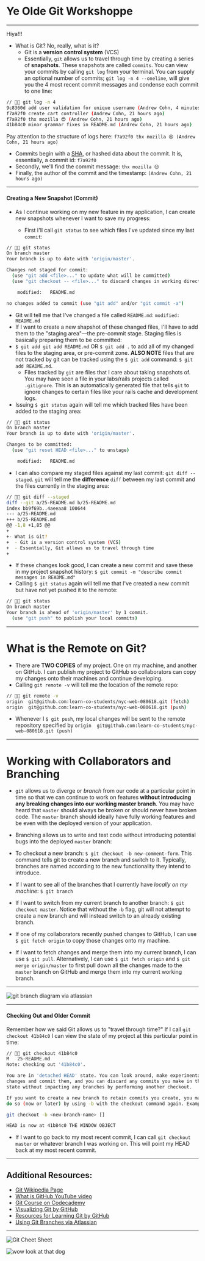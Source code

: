 # Ye Olde Git Workshoppe

---
Hiya!!!
- What is Git? No, really, what is it?
  - Git is a **version control system** (VCS)
  - Essentially, `git` allows us to travel through time by creating a series of **snapshots**. These snapshots are called `commits`. You can view your commits by calling `git log` from your terminal. You can supply an optional number of commits; `git log -n 4 --oneline`, will give you the 4 most recent commit messages and condense each commit to one line:

```sh
// 🌚🍔 git log -n 4
9c8360d add user validation for unique username (Andrew Cohn, 4 minutes ago)
f7a92f0 create cart controller (Andrew Cohn, 21 hours ago)
f7a92f0 thx mozilla 😍 (Andrew Cohn, 21 hours ago)
41b84c0 minor grammar fixes in README.md (Andrew Cohn, 21 hours ago)
```

Pay attention to the structure of logs here:
`f7a92f0 thx mozilla 😍 (Andrew Cohn, 21 hours ago)`

- Commits begin with a [SHA](https://en.wikipedia.org/wiki/Cryptographic_hash_function), or hashed data about the commit. It is, essentially, a commit id: `f7a92f0`
- Secondly, we'll find the commit message: `thx mozilla 😍`
- Finally, the author of the commit and the timestamp: `(Andrew Cohn, 21 hours ago)`

---

#### Creating a New Snapshot (Commit)

- As I continue working on my new feature in my application, I can create new snapshots whenever I want to save my progress:

  - First I'll call `git status` to see which files I've updated since my last `commit`:

```sh
// 🌚🍔 git status
On branch master
Your branch is up to date with 'origin/master'.

Changes not staged for commit:
  (use "git add <file>..." to update what will be committed)
  (use "git checkout -- <file>..." to discard changes in working directory)

	modified:   README.md

no changes added to commit (use "git add" and/or "git commit -a")
```

- Git will tell me that I've changed a file called `README.md`: `modified: README.md`
- If I want to create a new shapshot of these changed files, I'll have to add them to the "staging area"––the pre-commit stage. Staging files is basically preparing them to be committed:
- `$ git add git add README.md` OR `$ git add .` to add all of my changed files to the staging area, or pre-commit zone. **ALSO NOTE** files that are not tracked by git can be tracked using the `$ git add` command: `$ git add README.md`.
  - Files tracked by `git` are files that I care about taking snapshots of. You may have seen a file in your labs/rails projects called `.gitignore`. This is an automatically generated file that tells `git` to ignore changes to certain files like your rails cache and development logs.
- Issuing `$ git status` again will tell me which tracked files have been added to the staging area:

```sh
// 🌚🍔 git status
On branch master
Your branch is up to date with 'origin/master'.

Changes to be committed:
  (use "git reset HEAD <file>..." to unstage)

	modified:   README.md
```

- I can also compare my staged files against my last commit: `git diff --staged`. `git` will tell me the **difference** `diff` between my last commit and the files currently in the staging area:

```sh
// 🌚🍔 git diff --staged
diff --git a/25-README.md b/25-README.md
index bb9f69b..4aeeaa8 100644
--- a/25-README.md
+++ b/25-README.md
@@ -1,8 +1,85 @@
+
+- What is Git?
+  - Git is a version control system (VCS)
+  - Essentially, Git allows us to travel through time
+
```

- If these changes look good, I can create a new commit and save these in my project snapshot history: `$ git commit -m "describe commit messages in README.md"`
- Calling `$ git status` again will tell me that I've created a new commit but have not yet pushed it to the remote:

```sh
// 🌚🍔 git status
On branch master
Your branch is ahead of 'origin/master' by 1 commit.
  (use "git push" to publish your local commits)
```

---

# What is the Remote on Git?

- There are **TWO COPIES** of my project. One on my machine, and another on GitHub. I can publish my project to GitHub so collaborators can copy my changes onto their machines and continue developing.
- Calling `git remote -v` will tell me the location of the remote repo:

```sh
// 🌚🍔 git remote -v
origin	git@github.com:learn-co-students/nyc-web-080618.git (fetch)
origin	git@github.com:learn-co-students/nyc-web-080618.git (push)
```

- Whenever I `$ git push`, my local changes will be sent to the remote repository specified by `origin  git@github.com:learn-co-students/nyc-web-080618.git (push)
`

---

# Working with Collaborators and Branching

- `git` allows us to diverge or _branch_ from our code at a particular point in time so that we can continue to work on features **without introducing any breaking changes into our working master branch**. You may have heard that `master` should always be broken or should never have broken code. The `master` branch should ideally have fully working features and be even with the deployed version of your application.
- Branching allows us to write and test code without introducing potential bugs into the deployed `master` branch:

- To checkout a new branch: `$ git checkout -b new-comment-form`. This command tells git to create a new branch and switch to it. Typically, branches are named according to the new functionality they intend to introduce.

- If I want to see all of the branches that I currently have _locally on my machine_: `$ git branch`
- If I want to switch from my current branch to another branch: `$ git checkout master`. Notice that without the `-b` flag, git will not attempt to create a new branch and will instead switch to an already existing branch.
- If one of my collaborators recently pushed changes to GitHub, I can use `$ git fetch origin` to copy those changes onto my machine.
- If I want to fetch changes and merge them into my current branch, I can use `$ git pull`. Alternatively, I can use `$ git fetch origin` and `$ git merge origin/master` to first pull down all the changes made to the `master` branch on GitHub and merge them into my current working branch.

---

![git branch diagram via atlassian](https://wac-cdn.atlassian.com/dam/jcr:746be214-eb99-462c-9319-04a4d2eeebfa/01.svg?cdnVersion=kl)


---

#### Checking Out and Older Commit

Remember how we said Git allows us to "travel through time?"
If I call `git checkout 41b84c0` I can view the state of my project at this particular point in time:

```sh
// 🌚🍔 git checkout 41b84c0
M	25-README.md
Note: checking out '41b84c0'.

You are in 'detached HEAD' state. You can look around, make experimental
changes and commit them, and you can discard any commits you make in this
state without impacting any branches by performing another checkout.

If you want to create a new branch to retain commits you create, you may
do so (now or later) by using -b with the checkout command again. Example:

git checkout -b <new-branch-name> []

HEAD is now at 41b84c0 THE WINDOW OBJECT
```

- If I want to go back to my most recent commit, I can call `git checkout master` or whatever branch I was working on. This will point my HEAD back at my most recent commit.

---

## Additional Resources:

- [Git Wikipedia Page](https://en.wikipedia.org/wiki/Git)
- [What is GitHub YouTube video](https://www.youtube.com/watch?v=w3jLJU7DT5E)
- [Git Course on Codecademy](https://www.codecademy.com/learn/learn-git)
- [Visualizing Git by GitHub](http://git-school.github.io/visualizing-git/)
- [Resources for Learning Git by GitHub](https://try.github.io/)
- [Using Git Branches via Atlassian](https://ko.atlassian.com/git/tutorials/using-branches)

---

![Git Cheet Sheet](https://www.git-tower.com/blog/content/posts/54-git-cheat-sheet/git-cheat-sheet-large01.png)



![wow look at that dog](http://cdn.akc.org/content/hero/puppy-boundaries_header.jpg)
